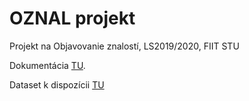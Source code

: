 # OZNAL projekt
Projekt na Objavovanie znalostí, LS2019/2020, FIIT STU

Dokumentácia [TU](https://www.overleaf.com/read/vcnqzvgrkyvz).

Dataset k dispozícii [TU](https://www.kaggle.com/loveall/cervical-cancer-risk-classification)
